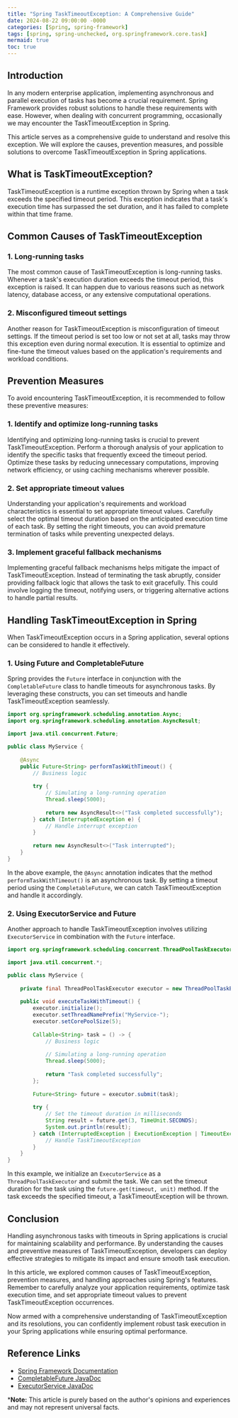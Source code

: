 ```yaml
---
title: "Spring TaskTimeoutException: A Comprehensive Guide"
date: 2024-08-22 09:00:00 -0000
categories: [Spring, spring-framework]
tags: [spring, spring-unchecked, org.springframework.core.task]
mermaid: true
toc: true
---
```



## Introduction

In any modern enterprise application, implementing asynchronous and parallel execution of tasks has become a crucial requirement. Spring Framework provides robust solutions to handle these requirements with ease. However, when dealing with concurrent programming, occasionally we may encounter the TaskTimeoutException in Spring.

This article serves as a comprehensive guide to understand and resolve this exception. We will explore the causes, prevention measures, and possible solutions to overcome TaskTimeoutException in Spring applications.

## What is TaskTimeoutException?

TaskTimeoutException is a runtime exception thrown by Spring when a task exceeds the specified timeout period. This exception indicates that a task's execution time has surpassed the set duration, and it has failed to complete within that time frame.

## Common Causes of TaskTimeoutException

### 1. Long-running tasks

The most common cause of TaskTimeoutException is long-running tasks. Whenever a task's execution duration exceeds the timeout period, this exception is raised. It can happen due to various reasons such as network latency, database access, or any extensive computational operations.

### 2. Misconfigured timeout settings

Another reason for TaskTimeoutException is misconfiguration of timeout settings. If the timeout period is set too low or not set at all, tasks may throw this exception even during normal execution. It is essential to optimize and fine-tune the timeout values based on the application's requirements and workload conditions.

## Prevention Measures

To avoid encountering TaskTimeoutException, it is recommended to follow these preventive measures:

### 1. Identify and optimize long-running tasks

Identifying and optimizing long-running tasks is crucial to prevent TaskTimeoutException. Perform a thorough analysis of your application to identify the specific tasks that frequently exceed the timeout period. Optimize these tasks by reducing unnecessary computations, improving network efficiency, or using caching mechanisms wherever possible.

### 2. Set appropriate timeout values

Understanding your application's requirements and workload characteristics is essential to set appropriate timeout values. Carefully select the optimal timeout duration based on the anticipated execution time of each task. By setting the right timeouts, you can avoid premature termination of tasks while preventing unexpected delays.

### 3. Implement graceful fallback mechanisms

Implementing graceful fallback mechanisms helps mitigate the impact of TaskTimeoutException. Instead of terminating the task abruptly, consider providing fallback logic that allows the task to exit gracefully. This could involve logging the timeout, notifying users, or triggering alternative actions to handle partial results.

## Handling TaskTimeoutException in Spring

When TaskTimeoutException occurs in a Spring application, several options can be considered to handle it effectively.

### 1. Using Future and CompletableFuture

Spring provides the `Future` interface in conjunction with the `CompletableFuture` class to handle timeouts for asynchronous tasks. By leveraging these constructs, you can set timeouts and handle TaskTimeoutException seamlessly.

```java
import org.springframework.scheduling.annotation.Async;
import org.springframework.scheduling.annotation.AsyncResult;

import java.util.concurrent.Future;

public class MyService {
    
    @Async
    public Future<String> performTaskWithTimeout() {
        // Business logic
    
        try {
            // Simulating a long-running operation
            Thread.sleep(5000);
        
            return new AsyncResult<>("Task completed successfully");
        } catch (InterruptedException e) {
            // Handle interrupt exception
        }
        
        return new AsyncResult<>("Task interrupted");
    }
}
```

In the above example, the `@Async` annotation indicates that the method `performTaskWithTimeout()` is an asynchronous task. By setting a timeout period using the `CompletableFuture`, we can catch TaskTimeoutException and handle it accordingly.

### 2. Using ExecutorService and Future

Another approach to handle TaskTimeoutException involves utilizing `ExecutorService` in combination with the `Future` interface.

```java
import org.springframework.scheduling.concurrent.ThreadPoolTaskExecutor;

import java.util.concurrent.*;

public class MyService {
    
    private final ThreadPoolTaskExecutor executor = new ThreadPoolTaskExecutor();
    
    public void executeTaskWithTimeout() {
        executor.initialize();
        executor.setThreadNamePrefix("MyService-");
        executor.setCorePoolSize(5);
        
        Callable<String> task = () -> {
            // Business logic
            
            // Simulating a long-running operation
            Thread.sleep(5000);
        
            return "Task completed successfully";
        };
        
        Future<String> future = executor.submit(task);
        
        try {
            // Set the timeout duration in milliseconds
            String result = future.get(3, TimeUnit.SECONDS);
            System.out.println(result);
        } catch (InterruptedException | ExecutionException | TimeoutException e) {
            // Handle TaskTimeoutException
        }
    }
}
```

In this example, we initialize an `ExecutorService` as a `ThreadPoolTaskExecutor` and submit the task. We can set the timeout duration for the task using the `future.get(timeout, unit)` method. If the task exceeds the specified timeout, a TaskTimeoutException will be thrown.

## Conclusion

Handling asynchronous tasks with timeouts in Spring applications is crucial for maintaining scalability and performance. By understanding the causes and preventive measures of TaskTimeoutException, developers can deploy effective strategies to mitigate its impact and ensure smooth task execution.

In this article, we explored common causes of TaskTimeoutException, prevention measures, and handling approaches using Spring's features. Remember to carefully analyze your application requirements, optimize task execution time, and set appropriate timeout values to prevent TaskTimeoutException occurrences.

Now armed with a comprehensive understanding of TaskTimeoutException and its resolutions, you can confidently implement robust task execution in your Spring applications while ensuring optimal performance.

## Reference Links

- [Spring Framework Documentation](https://docs.spring.io/spring-framework/docs/current/spring-framework-reference/)
- [CompletableFuture JavaDoc](https://docs.oracle.com/javase/8/docs/api/java/util/concurrent/CompletableFuture.html)
- [ExecutorService JavaDoc](https://docs.oracle.com/javase/8/docs/api/java/util/concurrent/ExecutorService.html)

***Note:** This article is purely based on the author's opinions and experiences and may not represent universal facts.